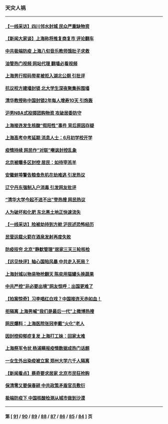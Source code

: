### 天灾人祸
---
#### [【一线采访】四川邻水封城 民众严重缺物资](../../pages/ncid280/n13738476.md?05170445) 
#### [【新闻大家谈】上海称将推复商复市 评论翻车](../../pages/ncid280/n13738541.md?05170445) 
#### [中共极端防疫 上海八旬音乐教师饿肚子求救](../../pages/ncid280/n13738037.md?05170445) 
#### [油管热门视频 网站代理 翻墙必看视频](http://209.222.30.114:81/youtube.html?05170445)
#### [上海男行程码带星被拒入湖北公厕 引批评](../../pages/ncid280/n13738407.md?05170445) 
#### [抗议校方建墙封锁 北大学生深夜聚集拆围墙](../../pages/ncid280/n13738065.md?05170445) 
#### [清华教授称中国封锁2年每人增寿10天 引炮轰](../../pages/ncid280/n13738102.md?05170445) 
#### [沪男NBA式投掷团购物资 攻破居委防守](../../pages/ncid280/n13737933.md?05170445) 
#### [上海接连发生核酸“假阳性”事件 背后原因存疑](../../pages/ncid280/n13737818.md?05170445) 
#### [上海高考中考延期 消息人士：6月初学校开学](../../pages/ncid280/n13737805.md?05170445) 
#### [疫情持续 网民作“对联”嘲讽封控乱象](../../pages/ncid280/n13737182.md?05170445) 
#### [北京被曝多区封控 居民：如待宰羔羊](../../pages/ncid280/n13735980.md?05170445) 
#### [安徽蚌埠警告粮食危机在劫难逃 引发热议](../../pages/ncid280/n13736542.md?05170445) 
#### [辽宁丹东强制入户消毒 引发网友批评](../../pages/ncid280/n13736792.md?05170445) 
#### [“清华大学今起不进不出”登热搜 网民热议](../../pages/ncid280/n13736755.md?05170445) 
#### [人为破坏和化肥 东北黑土地正快速流失](../../pages/ncid280/n13736483.md?05170445) 
#### [【一线采访】险被劫持到方舱 沪民述恐怖经历](../../pages/ncid280/n13735476.md?05170445) 
#### [民营运载火箭在酒泉发射再度失败](../../pages/ncid280/n13736353.md?05170445) 
#### [防疫技穷 北京“静默管理”居家三天三轮核检](../../pages/ncid280/n13736366.md?05170445) 
#### [【远见快评】轴心国陷风暴 中共走入死局？](../../pages/ncid280/n13736227.md?05170445) 
#### [上海封城以物易物抢翻天 陈奕用猫罐头换蔬果](../../pages/ncid280/n13736156.md?05170445) 
#### [中共严控“非必要出境”网友惊呼：出国更难了](../../pages/ncid280/n13735911.md?05170445) 
#### [【拍案惊奇】习李唱红白戏？中国接连天赤如血！](../../pages/ncid280/n13735819.md?05170445) 
#### [拒隔离 上海男喊“我们是最后一代”上微博热搜](../../pages/ncid280/n13735808.md?05170445) 
#### [网民爆料：上海医院张冠李戴“火化”老人](../../pages/ncid280/n13735862.md?05170445) 
#### [因封控抑郁症复发 上海打工妹：回家太难](../../pages/ncid280/n13735860.md?05170445) 
#### [上海祭军令状 杨浦瞒报疫情数据成热门话题](../../pages/ncid280/n13735363.md?05170445) 
#### [一女生外出染疫被立案 郑州大学六千人隔离](../../pages/ncid280/n13735283.md?05170445) 
#### [【新闻看点】蔡奇要求居家 北京市民狂抢购](../../pages/ncid280/n13734674.md?05170445) 
#### [保清零又要保春耕 中共政策矛盾官员敷衍](../../pages/ncid280/n13735030.md?05170445) 
#### [极端防疫下 中国核酸检测从城市做到沙漠](../../pages/ncid280/n13734893.md?05170445) 

---
#### 第 [ [91](./91.md?05170445) / [90](./90.md?05170445) / [89](./89.md?05170445) / [88](./88.md?05170445) / [87](./87.md?05170445) / [86](./86.md?05170445) / [85](./85.md?05170445) / [84](./84.md?05170445) ] 页
